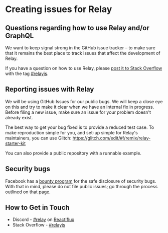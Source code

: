 # Creating issues for Relay

## Questions regarding how to use Relay and/or GraphQL

We want to keep signal strong in the GitHub issue tracker – to make sure that it remains the best place to track issues that affect the development of Relay.

If you have a question on how to use Relay, please [post it to Stack Overflow](https://stackoverflow.com/questions/ask?tags=relayjs) with the tag [#relayjs](http://stackoverflow.com/questions/tagged/relayjs).

## Reporting issues with Relay

We will be using GitHub Issues for our public bugs. We will keep a close eye on this and try to make it clear when we have an internal fix in progress. Before filing a new issue, make sure an issue for your problem doesn't already exist.

The best way to get your bug fixed is to provide a reduced test case. To make reproduction simple for you, and set-up simple for Relay's maintainers, you can use Glitch:
https://glitch.com/edit/#!/remix/relay-starter-kit

You can also provide a public repository with a runnable example.

## Security bugs

Facebook has a [bounty program](https://www.facebook.com/whitehat/) for the safe disclosure of security bugs. With that in mind, please do not file public issues; go through the process outlined on that page.

## How to Get in Touch

* Discord - [#relay](https://discord.gg/0ZcbPKXt5bX40xsQ) on [Reactiflux](https://www.reactiflux.com/)
* Stack Overflow - [#relayjs](https://stackoverflow.com/questions/tagged/relayjs)